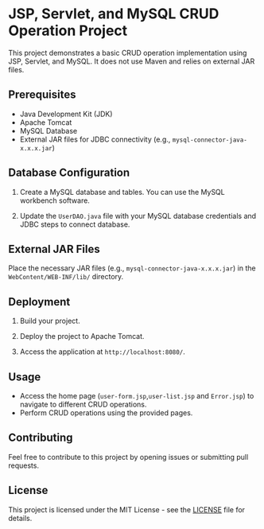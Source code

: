# JSP, Servlet, and MySQL CRUD Operation Project

This project demonstrates a basic CRUD operation implementation using JSP, Servlet, and MySQL. It does not use Maven and relies on external JAR files.

## Prerequisites

- Java Development Kit (JDK)
- Apache Tomcat
- MySQL Database
- External JAR files for JDBC connectivity (e.g., `mysql-connector-java-x.x.x.jar`)

## Database Configuration

1. Create a MySQL database and tables. You can use the MySQL workbench software.

2. Update the `UserDAO.java` file with your MySQL database credentials and JDBC steps to connect database.

## External JAR Files

Place the necessary JAR files (e.g., `mysql-connector-java-x.x.x.jar`) in the `WebContent/WEB-INF/lib/` directory.

## Deployment

1. Build your project.

2. Deploy the project to Apache Tomcat.

3. Access the application at `http://localhost:8080/`.

## Usage

- Access the home page (`user-form.jsp`,`user-list.jsp` and `Error.jsp`) to navigate to different CRUD operations.
- Perform CRUD operations using the provided pages.

## Contributing

Feel free to contribute to this project by opening issues or submitting pull requests.

## License

This project is licensed under the MIT License - see the [LICENSE](LICENSE) file for details.

